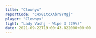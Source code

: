 ```yaml
---
title: "Clownyx"
reportCode: "C4x81tcXAbr9YMgj"
player: "Clownyx"
fight: "Lady Vashj - Wipe 3 (29%)"
date: 2021-09-22T19:00:43.822000+00:00
---
```

